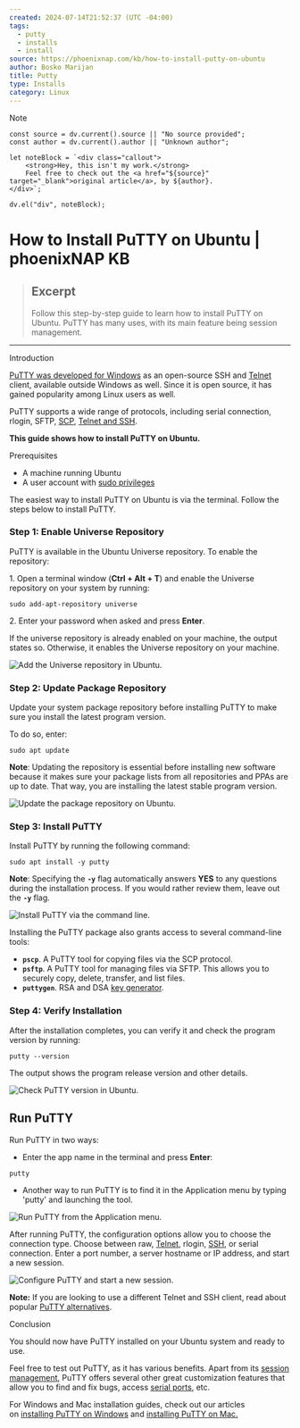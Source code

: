 ```yaml
---
created: 2024-07-14T21:52:37 (UTC -04:00)
tags:
  - putty
  - installs
  - install
source: https://phoenixnap.com/kb/how-to-install-putty-on-ubuntu
author: Bosko Marijan
title: Putty
type: Installs
category: Linux
---
```

> [!NOTE]
```dataviewjs
const source = dv.current().source || "No source provided";
const author = dv.current().author || "Unknown author";

let noteBlock = `<div class="callout">
    <strong>Hey, this isn't my work.</strong>
    Feel free to check out the <a href="${source}" target="_blank">original article</a>, by ${author}.
</div>`;

dv.el("div", noteBlock);
```
# How to Install PuTTY on Ubuntu | phoenixNAP KB

> ## Excerpt
> Follow this step-by-step guide to learn how to install PuTTY on Ubuntu. PuTTY has many uses, with its main feature being session management.

---
Introduction

[PuTTY was developed for Windows](https://phoenixnap.com/kb/install-putty-on-windows) as an open-source SSH and [Telnet](https://phoenixnap.com/glossary/what-is-telnet) client, available outside Windows as well. Since it is open source, it has gained popularity among Linux users as well.

PuTTY supports a wide range of protocols, including serial connection, rlogin, SFTP, [SCP](https://phoenixnap.com/kb/linux-scp-command), [Telnet and SSH](https://phoenixnap.com/kb/telnet-vs-ssh).

**This guide shows how to install PuTTY on Ubuntu.**


Prerequisites

-   A machine running Ubuntu
-   A user account with [sudo privileges](https://phoenixnap.com/kb/how-to-create-sudo-user-on-ubuntu)

The easiest way to install PuTTY on Ubuntu is via the terminal. Follow the steps below to install PuTTY.

### Step 1: Enable Universe Repository

PuTTY is available in the Ubuntu Universe repository. To enable the repository:

1\. Open a terminal window (**Ctrl + Alt + T**) and enable the Universe repository on your system by running:

```
sudo add-apt-repository universe
```

2\. Enter your password when asked and press **Enter**.

If the universe repository is already enabled on your machine, the output states so. Otherwise, it enables the Universe repository on your machine.

![Add the Universe repository in Ubuntu.](https://phoenixnap.com/kb/wp-content/uploads/2021/09/add-universe-repository-to-ubuntu.png)

### Step 2: Update Package Repository

Update your system package repository before installing PuTTY to make sure you install the latest program version.

To do so, enter:

```
sudo apt update
```

**Note**: Updating the repository is essential before installing new software because it makes sure your package lists from all repositories and PPAs are up to date. That way, you are installing the latest stable program version.

![Update the package repository on Ubuntu.](https://phoenixnap.com/kb/wp-content/uploads/2021/09/update-repository-on-ubuntu.png)

### Step 3: Install PuTTY

Install PuTTY by running the following command:

```
sudo apt install -y putty
```

**Note**: Specifying the **`-y`** flag automatically answers **YES** to any questions during the installation process. If you would rather review them, leave out the **`-y`** flag.

![Install PuTTY via the command line.](https://phoenixnap.com/kb/wp-content/uploads/2021/09/install-putty-on-ubuntu.png)

Installing the PuTTY package also grants access to several command-line tools:

-   **`pscp`**. A PuTTY tool for copying files via the SCP protocol.
-   **`psftp`**. A PuTTY tool for managing files via SFTP. This allows you to securely copy, delete, transfer, and list files.
-   **`puttygen`**. RSA and DSA [key generator](https://phoenixnap.com/kb/generate-ssh-key-windows-10).

### Step 4: Verify Installation

After the installation completes, you can verify it and check the program version by running:

```
putty --version
```

The output shows the program release version and other details.

![Check PuTTY version in Ubuntu.](https://phoenixnap.com/kb/wp-content/uploads/2021/09/check-putty-version-in-ubuntu.png)

## Run PuTTY

Run PuTTY in two ways:

-   Enter the app name in the terminal and press **Enter**:

```
putty
```

-   Another way to run PuTTY is to find it in the Application menu by typing 'putty' and launching the tool.

![Run PuTTY from the Application menu.](https://phoenixnap.com/kb/wp-content/uploads/2021/09/open-putty-from-app-menu.png)

After running PuTTY, the configuration options allow you to choose the connection type. Choose between raw, [Telnet](https://phoenixnap.com/kb/telnet-windows), rlogin, [SSH](https://phoenixnap.com/kb/how-does-ssh-work), or serial connection. Enter a port number, a server hostname or IP address, and start a new session.

![Configure PuTTY and start a new session.](https://phoenixnap.com/kb/wp-content/uploads/2021/09/configure-putty-after-installation.png)

**Note:** If you are looking to use a different Telnet and SSH client, read about popular [PuTTY alternatives](https://phoenixnap.com/kb/putty-alternative).

Conclusion

You should now have PuTTY installed on your Ubuntu system and ready to use.

Feel free to test out PuTTY, as it has various benefits. Apart from its [session management](https://phoenixnap.com/glossary/session-management), PuTTY offers several other great customization features that allow you to find and fix bugs, access [serial ports](https://phoenixnap.com/glossary/serial-port), etc.

For Windows and Mac installation guides, check out our articles on [installing PuTTY on Windows](https://phoenixnap.com/kb/install-putty-on-windows) and [installing PuTTY on Mac.](https://phoenixnap.com/kb/install-putty-on-mac)
